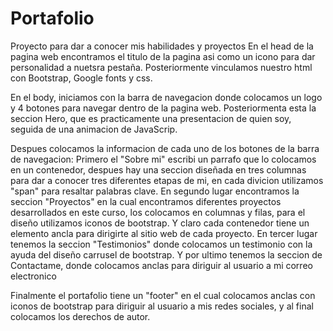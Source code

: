 # Portafolio
Proyecto para dar a conocer mis habilidades y proyectos
 En el head de la pagina web encontramos el titulo de la pagina asi como un icono para dar personalidad a nuetsra pestaña.
Posteriormente vinculamos nuestro html con Bootstrap, Google fonts y css.

En el body, iniciamos con la barra de navegacion donde colocamos un logo y 4 botones para navegar dentro de la pagina web. Posteriormenta esta la seccion Hero, que es practicamente una presentacion de quien soy, seguida de una animacion de JavaScrip.

Despues colocamos la informacion de cada uno de los botones de la barra de navegacion:
Primero el "Sobre mi" escribi un parrafo que lo colocamos en un contenedor, despues hay una seccion diseñada en tres columnas para dar a conocer tres diferentes etapas de mi, en cada divicion utilizamos "span" para resaltar palabras clave.
En segundo lugar encontramos la seccion "Proyectos" en la cual encontramos diferentes proyectos desarrollados en este curso, los colocamos en columnas y filas, para el diseño utilizamos iconos de bootstrap. Y claro cada contenedor tiene un elemento ancla para dirigirte al sitio web de cada proyecto.
En tercer lugar tenemos la seccion "Testimonios" donde colocamos un testimonio con la ayuda del diseño carrusel de bootstrap.
Y por ultimo tenemos la seccion de Contactame, donde colocamos anclas para diriguir al usuario a mi correo electronico

Finalmente el portafolio tiene un "footer" en el cual colocamos anclas con iconos de bootstrap para diriguir al usuario a mis redes sociales, y al final colocamos los derechos de autor.
 
